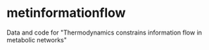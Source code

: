 # metinformationflow
Data and code for "Thermodynamics constrains information flow in metabolic networks"
